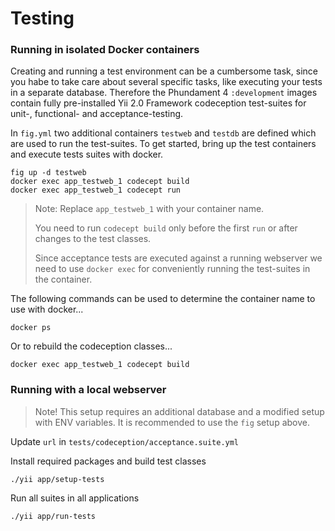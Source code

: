 Testing
=======

### Running in isolated Docker containers

Creating and running a test environment can be a cumbersome task, since you habe to take care about several specific tasks, like executing your tests in a separate database. Therefore the Phundament 4 `:development` images contain fully pre-installed Yii 2.0 Framework codeception test-suites for unit-, functional- and acceptance-testing.

In `fig.yml` two additional containers `testweb` and `testdb` are defined which are used to run the test-suites. To get started, bring up the test containers and execute tests suites with docker.

```
fig up -d testweb
docker exec app_testweb_1 codecept build
docker exec app_testweb_1 codecept run
```
> Note: Replace `app_testweb_1` with your container name.
>
> You need to run `codecept build` only before the first `run` or after changes to the test classes.
>
> Since acceptance tests are executed against a running webserver we need to use `docker exec` for conveniently running the test-suites in the container.

The following commands can be used to determine the container name to use with docker...

```
docker ps
```

Or to rebuild the codeception classes...

```
docker exec app_testweb_1 codecept build
```

### Running with a local webserver

> Note! This setup requires an additional database and a modified setup with ENV variables.
> It is recommended to use the `fig` setup above.

Update `url` in `tests/codeception/acceptance.suite.yml`

Install required packages and build test classes

```
./yii app/setup-tests
```

Run all suites in all applications

```
./yii app/run-tests
```
